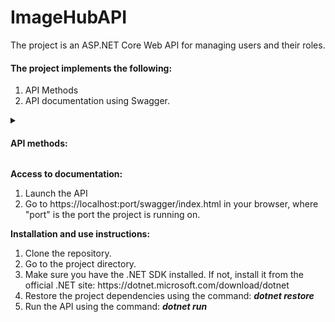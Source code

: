 # ImageHubAPI

The project is an ASP.NET Core Web API for managing users and their roles.
<h4>The project implements the following:</h4>
<ol>
   <li>API Methods</li>
   <li>API documentation using Swagger.</li>
</ol>
<details>
<summary><h4>API methods:</h4></summary>

<ol> 
   <li><b>Registration:</b>
       <ul>
         <li>HTTP method: POST</li>
         <li>Path: /api/Account/Registration</li>
         <li>Description: The method allows you to register a new user.</li>
       </ul>
   </li>
   <li><b>Login:</b>
       <ul>
         <li>HTTP method: POST</li>
         <li>Path: /api/Account/Login</li>
         <li>Description: The method allows to log in.</li>
       </ul>
   </li>
   <li><b>AddFriend:</b>
       <ul>
         <li>HTTP method: POST</li>
         <li>Path: /api/User/AddFriend</li>
         <li>Description: The method allows to add a friend.</li>
       </ul>
   </li>
   <li><b>UploadImg:</b>
       <ul>
         <li>HTTP method: POST</li>
         <li>Path: /api/User/UploadImg</li>
         <li>Description: The method allows to upload images.</li>
       </ul>
   </li>
   <li><b>GetUserImg:</b>
       <ul>
         <li>HTTP method: Get</li>
         <li>Path: /api/User/GetUserImg</li>
         <li>Description: The method allows to get the list of user images</li>
       </ul>
   </li>
   <li><b>GetFriendImg:</b>
       <ul>
         <li>HTTP method: Get</li>
         <li>Path: /api/User/GetFriendImg</li>
         <li>Description: The method allows to get the list of friend images</li>
       </ul>
   </li>
   <li><b>GetUser:</b>
       <ul>
         <li>HTTP method: Get</li>
         <li>Path: /api/User/GetUser</li>
         <li>Description: The method allows to get the user by email</li>
       </ul>
   </li>
</ol>
</details>

**Access to documentation:**
<ol>
   <li>Launch the API</li>
   <li>Go to https://localhost:port/swagger/index.html in your browser, where "port" is the port the project is running on.</li>
</ol>

<b>Installation and use instructions:</b>
<ol>
   <li>Clone the repository.</li>
   <li>Go to the project directory.</li>
   <li>Make sure you have the .NET SDK installed. If not, install it from the official .NET site: https://dotnet.microsoft.com/download/dotnet</li>
   <li>Restore the project dependencies using the command: <b><i>dotnet restore</i></b></li>
   <li>Run the API using the command: <b><i>dotnet run</i></b></li>
</ol>
